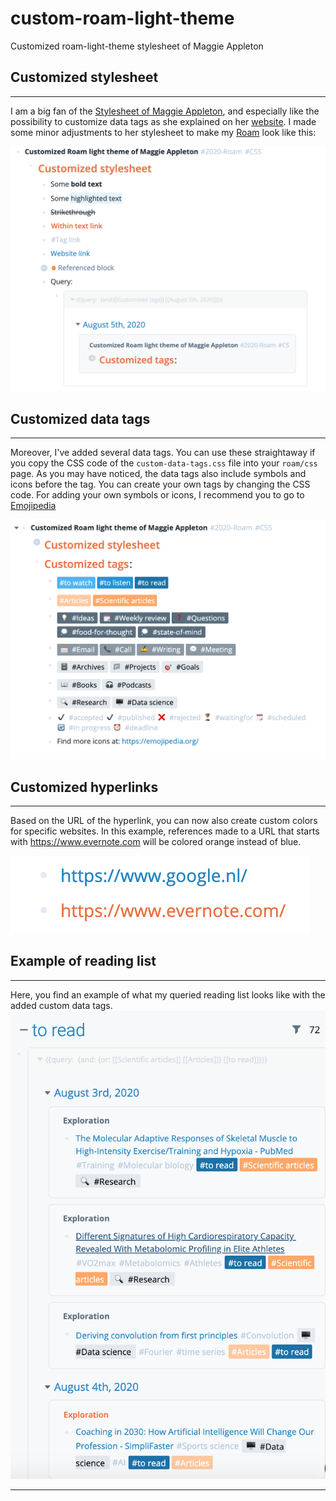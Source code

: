 # custom-roam-light-theme
Customized roam-light-theme stylesheet of Maggie Appleton

<h2>Customized stylesheet </h2>
<hr>

I am a big fan of the [Stylesheet of Maggie Appleton](https://gist.github.com/MaggieAppleton/3d86fcec241a6277ca093f5267cf4326), and especially like the possibility to customize data tags as she explained on her [website](https://maggieappleton.com/paintingroam). I made some minor adjustments to her stylesheet to make my [Roam](https://roamresearch.com/) look like this:

![custom-stylesheet](https://github.com/StephanvdZwaard/custom-roam-light-theme/blob/master/custom-stylesheet.png)

<h2>Customized data tags </h2>
<hr>

Moreover, I've added several data tags. You can use these straightaway if you copy the CSS code of the `custom-data-tags.css` file into your `roam/css` page. 
As you may have noticed, the data tags also include symbols and icons before the tag. You can create your own tags by changing the CSS code. For adding your own symbols or icons, I recommend you to go to [Emojipedia](https://emojipedia.org/)

![custom-data-tags](https://github.com/StephanvdZwaard/custom-roam-light-theme/blob/master/custom-data-tags.png)


<h2>Customized hyperlinks </h2>
<hr>

Based on the URL of the hyperlink, you can now also create custom colors for specific websites.
In this example, references made to a URL that starts with https://www.evernote.com will be colored orange instead of blue.

![custom-hyperlinks](https://github.com/StephanvdZwaard/custom-roam-light-theme/blob/master/custom-hyperlinks.png)


<h2>Example of reading list </h2>
<hr>

Here, you find an example of what my queried reading list looks like with the added custom data tags.
![to-read](https://github.com/StephanvdZwaard/custom-roam-light-theme/blob/master/to-read.png)

<hr>
